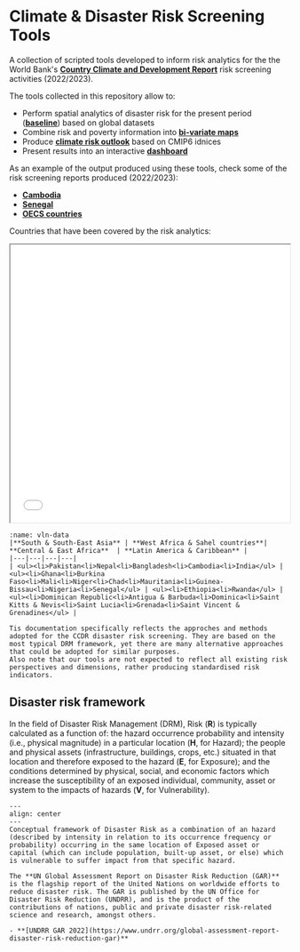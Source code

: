 # Climate & Disaster Risk Screening Tools

A collection of scripted tools developed to inform risk analytics for the the World Bank's [**Country Climate and Development Report**](https://www.worldbank.org/en/publication/country-climate-development-reports) risk screening activities (2022/2023).

The tools collected in this repository allow to:

- Perform spatial analytics of disaster risk for the present period ([**baseline**](docs/intro-risk#annual-risk-baseline)) based on global datasets
- Combine risk and poverty information into [**bi-variate maps**](docs/risk-poverty.md)
- Produce [**climate risk outlook**](docs/climate-risk.md) based on CMIP6 idnices
- Present results into an interactive [**dashboard**](docs/presentation#dashboard)

As an example of the output produced using these tools, check some of the risk screening reports produced (2022/2023):

- [**Cambodia**](https://github.com/GFDRR/CCDR-tools/blob/main/Top-down/reports/KHM_RSK.pdf)
- [**Senegal**](https://github.com/GFDRR/CCDR-tools/blob/main/Top-down/reports/Top-down/reports/SEN_RSK.pdf)
- [**OECS countries**](Top-down/reports/OECS_RSK.pdf)

Countries that have been covered by the risk analytics:

<iframe src="docs/maps/CCDR_map.html" height="500" width="100%"></iframe>

```{table}
:name: vln-data
|**South & South-East Asia** | **West Africa & Sahel countries**| **Central & East Africa**  | **Latin America & Caribbean** |
|---|---|---|---|
| <ul><li>Pakistan<li>Nepal<li>Bangladesh<li>Cambodia<li>India</ul> | <ul><li>Ghana<li>Burkina Faso<li>Mali<li>Niger<li>Chad<li>Mauritania<li>Guinea-Bissau<li>Nigeria<li>Senegal</ul> | <ul><li>Ethiopia<li>Rwanda</ul> | <ul><li>Dominican Republic<li>Antigua & Barbuda<li>Dominica<li>Saint Kitts & Nevis<li>Saint Lucia<li>Grenada<li>Saint Vincent & Grenadines</ul> |
```

```{note}
Tis documentation specifically reflects the approches and methods adopted for the CCDR disaster risk screening. They are based on the most typical DRM framework, yet there are many alternative approaches that could be adopted for similar purposes.
Also note that our tools are not expected to reflect all existing risk perspectives and dimensions, rather producing standardised risk indicators.
```

## Disaster risk framework

In the field of Disaster Risk Management (DRM), Risk (**R**) is typically calculated as a function of: the hazard occurrence probability and intensity (i.e., physical magnitude) in a particular location (**H**, for Hazard); the people and physical assets (infrastructure, buildings, crops, etc.) situated in that location and therefore exposed to the hazard (**E**, for Exposure); and the conditions determined by physical, social, and economic factors which increase the susceptibility of an exposed individual, community, asset or system to the impacts of hazards (**V**, for Vulnerability).

```{figure} docs/images/risk_framing.png
---
align: center
---
Conceptual framework of Disaster Risk as a combination of an hazard (described by intensity in relation to its occurrence frequency or probability) occurring in the same location of Exposed asset or capital (which can include population, built-up asset, or else) which is vulnerable to suffer impact from that specific hazard.
```

```{seealso}
The **UN Global Assessment Report on Disaster Risk Reduction (GAR)** is the flagship report of the United Nations on worldwide efforts to reduce disaster risk. The GAR is published by the UN Office for Disaster Risk Reduction (UNDRR), and is the product of the contributions of nations, public and private disaster risk-related science and research, amongst others.

- **[UNDRR GAR 2022](https://www.undrr.org/global-assessment-report-disaster-risk-reduction-gar)**
```